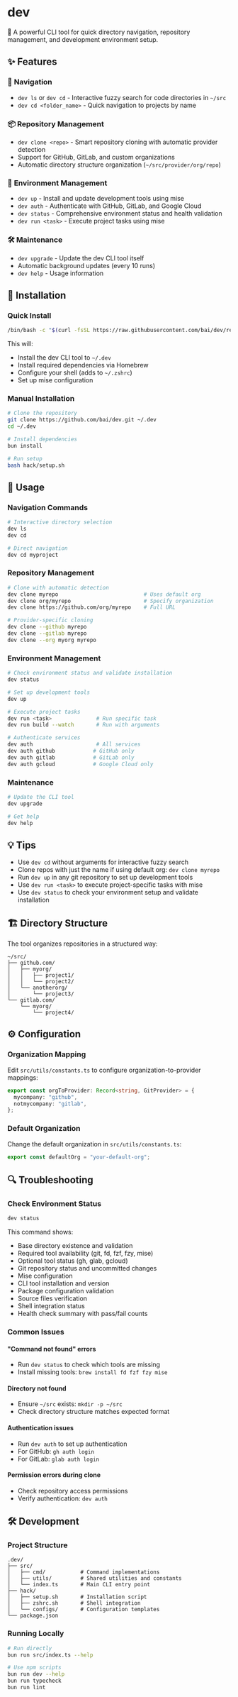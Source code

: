 # dev

🚀 A powerful CLI tool for quick directory navigation, repository management, and development environment setup.

## ✨ Features

### 🧭 **Navigation**

- `dev ls` or `dev cd` - Interactive fuzzy search for code directories in `~/src`
- `dev cd <folder_name>` - Quick navigation to projects by name

### 📦 **Repository Management**

- `dev clone <repo>` - Smart repository cloning with automatic provider detection
- Support for GitHub, GitLab, and custom organizations
- Automatic directory structure organization (`~/src/provider/org/repo`)

### 🔧 **Environment Management**

- `dev up` - Install and update development tools using mise
- `dev auth` - Authenticate with GitHub, GitLab, and Google Cloud
- `dev status` - Comprehensive environment status and health validation
- `dev run <task>` - Execute project tasks using mise

### 🛠️ **Maintenance**

- `dev upgrade` - Update the dev CLI tool itself
- Automatic background updates (every 10 runs)
- `dev help` - Usage information

## 🚀 Installation

### Quick Install

```bash
/bin/bash -c "$(curl -fsSL https://raw.githubusercontent.com/bai/dev/refs/heads/main/hack/setup.sh)"
```

This will:

- Install the dev CLI tool to `~/.dev`
- Install required dependencies via Homebrew
- Configure your shell (adds to `~/.zshrc`)
- Set up mise configuration

### Manual Installation

```bash
# Clone the repository
git clone https://github.com/bai/dev.git ~/.dev
cd ~/.dev

# Install dependencies
bun install

# Run setup
bash hack/setup.sh
```

## 📖 Usage

### Navigation Commands

```bash
# Interactive directory selection
dev ls
dev cd

# Direct navigation
dev cd myproject
```

### Repository Management

```bash
# Clone with automatic detection
dev clone myrepo                           # Uses default org
dev clone org/myrepo                       # Specify organization
dev clone https://github.com/org/myrepo    # Full URL

# Provider-specific cloning
dev clone --github myrepo
dev clone --gitlab myrepo
dev clone --org myorg myrepo
```

### Environment Management

```bash
# Check environment status and validate installation
dev status

# Set up development tools
dev up

# Execute project tasks
dev run <task>              # Run specific task
dev run build --watch       # Run with arguments

# Authenticate services
dev auth                    # All services
dev auth github            # GitHub only
dev auth gitlab            # GitLab only
dev auth gcloud            # Google Cloud only
```

### Maintenance

```bash
# Update the CLI tool
dev upgrade

# Get help
dev help
```

## 💡 Tips

- Use `dev cd` without arguments for interactive fuzzy search
- Clone repos with just the name if using default org: `dev clone myrepo`
- Run `dev up` in any git repository to set up development tools
- Use `dev run <task>` to execute project-specific tasks with mise
- Use `dev status` to check your environment setup and validate installation

## 🏗️ Directory Structure

The tool organizes repositories in a structured way:

```
~/src/
├── github.com/
│   ├── myorg/
│   │   ├── project1/
│   │   └── project2/
│   └── anotherorg/
│       └── project3/
└── gitlab.com/
    └── myorg/
        └── project4/
```

## ⚙️ Configuration

### Organization Mapping

Edit `src/utils/constants.ts` to configure organization-to-provider mappings:

```typescript
export const orgToProvider: Record<string, GitProvider> = {
  mycompany: "github",
  notmycompany: "gitlab",
};
```

### Default Organization

Change the default organization in `src/utils/constants.ts`:

```typescript
export const defaultOrg = "your-default-org";
```

## 🔍 Troubleshooting

### Check Environment Status

```bash
dev status
```

This command shows:

- Base directory existence and validation
- Required tool availability (git, fd, fzf, fzy, mise)
- Optional tool status (gh, glab, gcloud)
- Git repository status and uncommitted changes
- Mise configuration
- CLI tool installation and version
- Package configuration validation
- Source files verification
- Shell integration status
- Health check summary with pass/fail counts

### Common Issues

#### "Command not found" errors

- Run `dev status` to check which tools are missing
- Install missing tools: `brew install fd fzf fzy mise`

#### Directory not found

- Ensure `~/src` exists: `mkdir -p ~/src`
- Check directory structure matches expected format

#### Authentication issues

- Run `dev auth` to set up authentication
- For GitHub: `gh auth login`
- For GitLab: `glab auth login`

#### Permission errors during clone

- Check repository access permissions
- Verify authentication: `dev auth`

## 🛠️ Development

### Project Structure

```
.dev/
├── src/
│   ├── cmd/           # Command implementations
│   ├── utils/         # Shared utilities and constants
│   └── index.ts       # Main CLI entry point
├── hack/
│   ├── setup.sh       # Installation script
│   ├── zshrc.sh       # Shell integration
│   └── configs/       # Configuration templates
└── package.json
```

### Running Locally

```bash
# Run directly
bun run src/index.ts --help

# Use npm scripts
bun run dev --help
bun run typecheck
bun run lint
```
